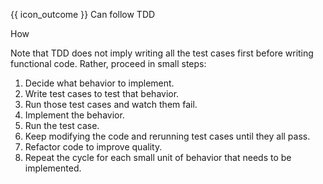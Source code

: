 <span id="prereqs"></span>

<span id="outcomes">{{ icon_outcome }} Can follow TDD</span>

<span id="title">How</span>

<div id="body">

Note that TDD does not imply writing all the test cases first before writing functional code. Rather, proceed in small steps:

1. Decide what behavior to implement.
2. Write test cases to test that behavior.
3. Run those test cases and watch them fail.
4. Implement the behavior.
5. Run the test case.
6. Keep modifying the code and rerunning test cases until they all pass.
7. Refactor code to improve quality.
8. Repeat the cycle for each small unit of behavior that needs to be implemented.

</div>

<div id="extras">
</div>